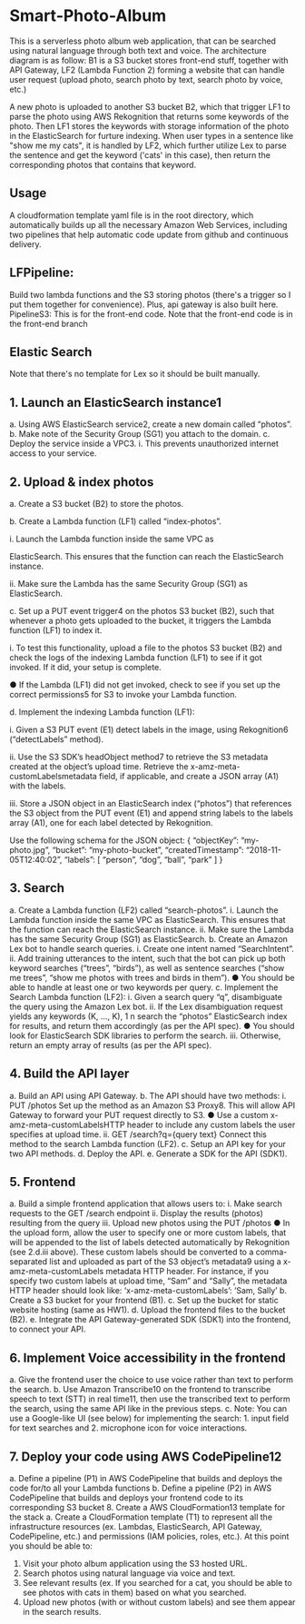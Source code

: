 ﻿# Smart-Photo-Album
This is a serverless photo album web application, that can be searched using natural language through both text and voice. The architecture diagram is as follow:
B1 is a S3 bucket stores front-end stuff, together with API Gateway, LF2 (Lambda Function 2) forming a website that can handle user request (upload photo, search photo by text, search photo by voice, etc.)

A new photo is uploaded to another S3 bucket B2, which that trigger LF1 to parse the photo using AWS Rekognition that returns some keywords of the photo. Then LF1 stores the keywords with storage information of the photo in the ElasticSearch for furture indexing.
When user types in a sentence like "show me my cats", it is handled by LF2, which further utilize Lex to parse the sentence and get the keyword ('cats' in this case), then return the corresponding photos that contains that keyword.

## Usage
A cloudformation template yaml file is in the root directory, which automatically builds up all the necessary Amazon Web Services, including two pipelines that help automatic code update from github and continuous delivery.

## LFPipeline: 
Build two lambda functions and the S3 storing photos (there's a trigger so I put them together for convenience). Plus, api gateway is also built here.
PipelineS3: This is for the front-end code. Note that the front-end code is in the front-end branch

## Elastic Search
Note that there's no template for Lex so it should be built manually.

## 1. Launch an ElasticSearch instance1
a. Using AWS ElasticSearch service2, create a new domain called “photos”.
b. Make note of the Security Group (SG1) you attach to the domain.
c. Deploy the service inside a VPC3.
i. This prevents unauthorized internet access to your service.

## 2. Upload & index photos
a. Create a S3 bucket (B2) to store the photos.

b. Create a Lambda function (LF1) called “index-photos”.

i. Launch the Lambda function inside the same VPC as

ElasticSearch. This ensures that the function can reach the ElasticSearch instance.

ii. Make sure the Lambda has the same Security Group (SG1) as ElasticSearch.

c. Set up a PUT event trigger4 on the photos S3 bucket (B2), such that whenever a photo gets uploaded to the bucket, it triggers the Lambda function (LF1) to index it.

i. To test this functionality, upload a file to the photos S3 bucket (B2) and check the logs of the indexing Lambda function (LF1) to see if it got invoked. If it did, your setup is complete.

● If the Lambda (LF1) did not get invoked, check to see if you set up the correct permissions5 for S3 to invoke your Lambda function.

d. Implement the indexing Lambda function (LF1):

i. Given a S3 PUT event (E1) detect labels in the image, using Rekognition6 (“detectLabels” method).

ii. Use the S3 SDK’s headObject method7 to retrieve the S3 metadata created at the object’s upload time. Retrieve the x-amz-meta-customLabelsmetadata field, if 
applicable, and create a JSON array (A1) with the labels.

iii. Store a JSON object in an ElasticSearch index (“photos”) that references the S3 object from the PUT event (E1) and append string labels to the labels array (A1), one for each label detected by Rekognition.

Use the following schema for the JSON object:
{
“objectKey”: “my-photo.jpg”,
“bucket”: “my-photo-bucket”,
“createdTimestamp”: “2018-11-05T12:40:02”,
“labels”: [ “person”, “dog”, “ball”, “park”
]
}

## 3. Search
a. Create a Lambda function (LF2) called “search-photos”.
i. Launch the Lambda function inside the same VPC as ElasticSearch. This ensures that the function can reach the ElasticSearch instance.
ii. Make sure the Lambda has the same Security Group (SG1) as ElasticSearch.
b. Create an Amazon Lex bot to handle search queries.
i. Create one intent named “SearchIntent”.
ii. Add training utterances to the intent, such that the bot can pick up
both keyword searches (“trees”, “birds”), as well as sentence searches (“show me trees”, “show me photos with trees and birds in them”).
● You should be able to handle at least one or two keywords per query.
c. Implement the Search Lambda function (LF2):
i. Given a search query “q”, disambiguate the query using the Amazon Lex bot.
ii. If the Lex disambiguation request yields any keywords (K, …, K),
1 n
search the “photos” ElasticSearch index for results, and return them accordingly (as per the API spec).
● You should look for ElasticSearch SDK libraries to perform the search.
iii. Otherwise, return an empty array of results (as per the API spec).

## 4. Build the API layer
a. Build an API using API Gateway.
b. The API should have two methods:
i. PUT /photos
Set up the method as an Amazon S3 Proxy8. This will allow API Gateway to forward your PUT request directly to S3.
● Use a custom x-amz-meta-customLabelsHTTP header to include any custom labels the user specifies at upload time.
ii. GET /search?q={query text}
Connect this method to the search Lambda function (LF2).
c. Setup an API key for your two API methods.
d. Deploy the API.
e. Generate a SDK for the API (SDK1).

## 5. Frontend
a. Build a simple frontend application that allows users to:
i. Make search requests to the GET /search endpoint
ii. Display the results (photos) resulting from the query
iii. Upload new photos using the PUT /photos
● In the upload form, allow the user to specify one or more custom labels, that will be appended to the list of labels detected automatically by Rekognition (see 2.d.iii above). These custom labels should be converted to a comma-separated list and uploaded as part of the S3 object’s metadata9 using a x-amz-meta-customLabels metadata HTTP header.
For instance, if you specify two custom labels at upload time, “Sam” and “Sally”, the metadata HTTP header should look like: ‘x-amz-meta-customLabels’: ‘Sam, Sally’
b. Create a S3 bucket for your frontend (B1).
c. Set up the bucket for static website hosting (same as HW1).
d. Upload the frontend files to the bucket (B2).
e. Integrate the API Gateway-generated SDK (SDK1) into the frontend, to connect your API.

## 6. Implement Voice accessibility in the frontend
a. Give the frontend user the choice to use voice rather than text to perform the search.
b. Use Amazon Transcribe10 on the frontend to transcribe speech to text (STT) in real time11, then use the transcribed text to perform the search, using the same API like in the previous steps.
c. Note: You can use a Google-like UI (see below) for implementing the
search: 1. input field for text searches and 2. microphone icon for voice interactions.

## 7. Deploy your code using AWS CodePipeline12
a. Define a pipeline (P1) in AWS CodePipeline that builds and deploys the code for/to all your Lambda functions
b. Define a pipeline (P2) in AWS CodePipeline that builds and deploys your frontend code to its corresponding S3 bucket
8. Create a AWS CloudFormation13 template for the stack
a. Create a CloudFormation template (T1) to represent all the infrastructure resources (ex. Lambdas, ElasticSearch, API Gateway, CodePipeline, etc.) and permissions (IAM policies, roles, etc.).
At this point you should be able to:
1. Visit your photo album application using the S3 hosted URL.
2. Search photos using natural language via voice and text.
3. See relevant results (ex. If you searched for a cat, you should be able to see photos with cats in them) based on what you searched.
4. Upload new photos (with or without custom labels) and see them appear in the search results.
